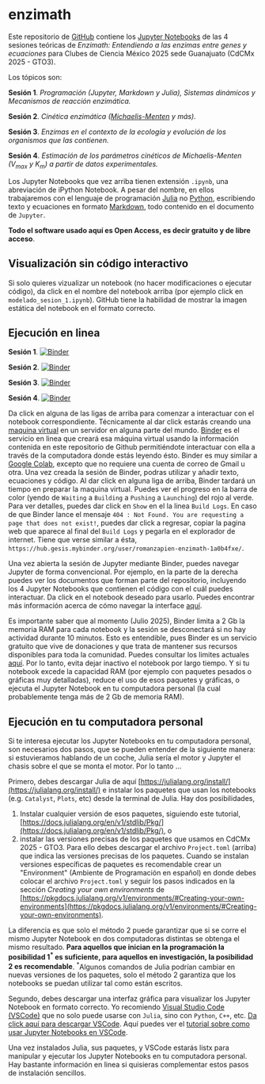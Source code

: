 # enzimath

Este repositorio de [GitHub](https://es.wikipedia.org/wiki/GitHub) contiene los [Jupyter Notebooks](https://es.wikipedia.org/wiki/Proyecto_Jupyter#Jupyter_Notebook) de las 4 sesiones teóricas de *Enzimath: Entendiendo a las enzimas entre genes y ecuaciones* para Clubes de Ciencia México 2025 sede Guanajuato (CdCMx 2025 - GTO3). 

Los tópicos son:

**Sesión 1**. *Programación (Jupyter, Markdown y Julia), Sistemas dinámicos y Mecanismos de reacción enzimática.*

**Sesión 2**. *Cinética enzimática ([Michaelis-Menten](https://es.wikipedia.org/wiki/Cinética_de_Michaelis-Menten) y más).* 

**Sesión 3**. *Enzimas en el contexto de la ecología y evolución de los organismos que las contienen.*

**Sesión 4**. *Estimación de los parámetros cinéticos de Michaelis-Menten ($`V_{max}`$ y $`K_m`$) a partir de datos experimentales.*

Los Jupyter Notebooks que vez arriba tienen extensión `.ipynb`, una abreviación de iPython Notebook.
A pesar del nombre, en ellos trabajaremos con el lenguaje de programación [Julia](https://julialang.org) no [Python](https://www.python.org), escribiendo texto y ecuaciones en formato [Markdown](https://www.markdownguide.org), todo contenido en el documento de `Jupyter`. 

**Todo el software usado aquí es Open Access, es decir gratuito y de libre acceso**.

## Visualización sin código interactivo

Si solo quieres vizualizar un notebook (no hacer modificaciones o ejecutar código), da click en el nombre del notebook arriba (por ejemplo click en `modelado_sesion_1.ipynb`). 
GitHub tiene la habilidad de mostrar la imagen estática del notebook en el formato correcto.

## Ejecución en linea

**Sesión 1**. [![Binder](https://mybinder.org/badge_logo.svg)](https://mybinder.org/v2/gh/romanzapien/enzimath/HEAD?filepath=modelado_sesion_1.ipynb)

**Sesión 2**. [![Binder](https://mybinder.org/badge_logo.svg)](https://mybinder.org/v2/gh/romanzapien/enzimath/HEAD?filepath=modelado_sesion_2.ipynb)

**Sesión 3**. [![Binder](https://mybinder.org/badge_logo.svg)](https://mybinder.org/v2/gh/romanzapien/enzimath/HEAD?filepath=modelado_sesion_3.ipynb)

**Sesión 4**. [![Binder](https://mybinder.org/badge_logo.svg)](https://mybinder.org/v2/gh/romanzapien/enzimath/HEAD?filepath=modelado_sesion_4.ipynb)

Da click en alguna de las ligas de arriba para comenzar a interactuar con el notebook correspondiente.
Técnicamente al dar click estarás creando una [maquina virtual](https://es.wikipedia.org/wiki/Máquina_virtual) en un servidor en alguna parte del mundo. 
[Binder](https://mybinder.org) es el servicio en linea que creará esa máquina virtual usando la información contenida en este repositorio de Github permitiéndote interactuar con ella a través de la computadora donde estás leyendo ésto.
Binder es muy similar a [Google Colab](https://colab.research.google.com), excepto que no requiere una cuenta de correo de Gmail u otra.
Una vez creada la sesión de Binder, podras utilizar y añadir texto, ecuaciones y código.
Al dar click en alguna liga de arriba, Binder tardará un tiempo en preparar la maquina virtual. 
Puedes ver el progreso en la barra de color (yendo de `Waiting` a `Building` a `Pushing` a `Launching`) del rojo al verde.
Para ver detalles, puedes dar click en `Show` en el la linea `Build Logs`.
En caso de que Binder lance el mensaje `404 : Not Found. You are requesting a page that does not exist!`, puedes dar click a regresar, copiar la pagina web que aparece al final del `Build Logs` y pegarla en el explorador de internet.
Tiene que verse similar a ésta, `https://hub.gesis.mybinder.org/user/romanzapien-enzimath-1a0b4fxe/`.

Una vez abierta la sesión de Jupyter mediante Binder, puedes navegar Jupyter de forma convencional.
Por ejemplo, en la parte de la derecha puedes ver los documentos que forman parte del repositorio, incluyendo los 4 Jupyter Notebooks que contienen el código con el cuál puedes interactuar.
Da click en el notebook deseado para usarlo.
Puedes encontrar más información acerca de cómo navegar la interface [aquí](https://jupyterlab.readthedocs.io/en/latest/user/interface.html).

Es importante saber que al momento (Julio 2025), Binder limita a 2 Gb la memoria RAM para cada notebook y la sesión se desconectará si no hay actividad durante 10 minutos.
Esto es entendible, pues Binder es un servicio gratuito que vive de donaciones y que trata de mantener sus recursos disponibles para toda la comunidad.
Puedes consultar los limites actuales [aquí](https://mybinder.readthedocs.io/en/latest/about/user-guidelines.html).
Por lo tanto, evita dejar inactivo el notebook por largo tiempo.
Y si tu notebook excede la capacidad RAM (por ejemplo con paquetes pesados o gráficas muy detalladas), reduce el uso de esos paquetes y gráficas, o ejecuta el Jupyter Notebook en tu computadora personal (la cual probablemente tenga más de 2 Gb de memoria RAM).

## Ejecución en tu computadora personal

Si te interesa ejecutar los Jupyter Notebooks en tu computadora personal, son necesarios dos pasos, que se pueden entender de la siguiente manera:
si estuvieramos hablando de un coche, Julia sería el motor y Jupyter el chasis sobre el que se monta el motor. 
Por lo tanto ...

Primero, debes descargar Julia de aquí [https://julialang.org/install/](https://julialang.org/install/) e instalar los paquetes que usan los notebooks (e.g. `Catalyst`, `Plots`, etc) desde la terminal de Julia.
Hay dos posibilidades, 
1. Instalar cualquier versión de esos paquetes, siguiendo este tutorial, [https://docs.julialang.org/en/v1/stdlib/Pkg/](https://docs.julialang.org/en/v1/stdlib/Pkg/), o
2. instalar las versiones precisas de los paquetes que usamos en CdCMx 2025 - GTO3.
Para ello debes descargar el archivo `Project.toml` (arriba) que indica las versiones precisas de los paquetes.
Cuando se instalan versiones específicas de paquetes es recomendable crear un "Environment" (Ambiente de Programación en español) en donde debes colocar el archivo `Project.toml` y seguir los pasos indicados en la sección *Creating your own environments* de [https://pkgdocs.julialang.org/v1/environments/#Creating-your-own-environments](https://pkgdocs.julialang.org/v1/environments/#Creating-your-own-environments).

La diferencia es que solo el método 2 puede garantizar que si se corre el mismo Jupyter Notebook en dos computadoras distintas se obtenga el mismo resultado.
**Para aquellos que inician en la programación la posibilidad 1<sup>*</sup> es suficiente, para aquellos en investigación, la posibilidad 2 es recomendable**. 
<sup>*</sup>Algunos comandos de Julia podrían cambiar en nuevas versiones de los paquetes, solo el método 2 garantiza que los notebooks se puedan utilizar tal como están escritos.

Segundo, debes descargar una interfaz gráfica para visualizar los Jupyter Notebook en formato correcto.
Yo recomiendo [Visual Studio Code (VSCode)](https://code.visualstudio.com) que no solo puede usarse con `Julia`, sino con `Python`, `C++`, etc.
[Da click aquí para descargar VSCode](https://code.visualstudio.com/download).
Aquí puedes ver el [tutorial sobre como usar Jupyter Notebooks en VSCode](https://code.visualstudio.com/docs/datascience/jupyter-notebooks).

Una vez instalados Julia, sus paquetes, y VSCode estarás listx para manipular y ejecutar los Jupyter Notebooks en tu computadora personal.
Hay bastante información en linea si quisieras complementar estos pasos de instalación sencillos.
